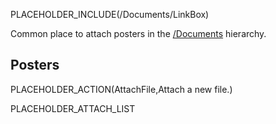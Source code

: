 PLACEHOLDER_INCLUDE(/Documents/LinkBox)

Common place to attach posters in the [/Documents](/src/Documents/index.md) hierarchy.

## Posters

PLACEHOLDER_ACTION(AttachFile,Attach a new file.)

PLACEHOLDER_ATTACH_LIST

